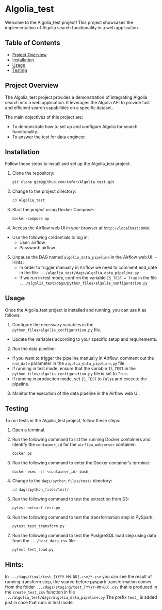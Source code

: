 # Algolia_test

Welcome to the Algolia_test project! This project showcases the implementation of Algolia search functionality in a web application.

## Table of Contents
- [Project Overview](#project-overview)
- [Installation](#installation)
- [Usage](#usage)
- [Testing](#testing)

## Project Overview
The Algolia_test project provides a demonstration of integrating Algolia search into a web application. It leverages the Algolia API to provide fast and efficient search capabilities on a specific dataset.

The main objectives of this project are:
- To demonstrate how to set up and configure Algolia for search functionality.
- To answer the test for data engineer.
## Installation
Follow these steps to install and set up the Algolia_test project:

1. Clone the repository:
   ```bash
   git clone git@github.com:Anfor/Algolia_test.git

2. Change to the project directory:

	```bash
   cd Algolia_test

3. Start the project using Docker Compose:

	```bash
	docker-compose up


4. Access the Airflow web UI in your browser at `http://localhost:8080`.
- Use the following credentials to log in:
  - User: airflow
  - Password: airflow

5. Unpause the DAG named `algolia_data_pipeline` in the Airflow web UI.
  -Hints: 
	- In order to trigger manually in Airflow we need to comment end_date in the file `.../algolia_test/dags/algolia_data_pipeline.py`
	- If we run in test mode, confirm the variable `IS_TEST = True` in the file `.../algolia_test/dags/python_files/algolia_configuration.py`

## Usage
Once the Algolia_test project is installed and running, you can use it as follows:

1. Configure the necessary variables in the `python_files/algolia_configuration.py` file.
- Update the variables according to your specific setup and requirements.

2. Run the data pipeline:
- If you want to trigger the pipeline manually in Airflow, comment out the `end_date` parameter in the `algolia_data_pipeline.py` file.
- If running in test mode, ensure that the variable `IS_TEST` in the `python_files/algolia_configuration.py` file is set to `True`.
- If running in production mode, set `IS_TEST` to `False` and execute the pipeline.

3. Monitor the execution of the data pipeline in the Airflow web UI.

## Testing
To run tests in the Algolia_test project, follow these steps:

1. Open a terminal.

2. Run the following command to list the running Docker containers and identify the `container_id` for the `airflow_webserver` container:
	```bash
	docker ps

3. Run the following command to enter the Docker container's terminal:
	```bash
	docker exec -it <container_id> bash

4. Change to the `dags/python_files/test/` directory:
	```bash
	cd dags/python_files/test/

5. Run the following command to test the extraction from S3:
	```bash
	pytest extract_test.py

6. Run the following command to test the transformation step in PySpark:
	```bash
	pytest test_transform.py

7. Run the following command to test the PostgreSQL load step using data from the `.../test_data.csv` file:
	```bash
	pytest test_load.py

## Hints:

In `.../dags/final/test_[YYYY-MM-DD].csv/*.csv` you can see the result of running transform step, 
the source before pyspark transformation   comes from the folder 
`.../dags/staging/test_[YYYY-MM-DD].csv` that is produced in the `create_test_csv` 
function in file `.../algolia_test/dags/algolia_data_pipeline.py`
The prefix `test_` is added just in case that runs in test mode.

